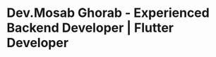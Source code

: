 <!DOCTYPE html>
<html>
<head>
  <h1>Dev.Mosab Ghorab - Experienced Backend Developer | Flutter Developer</h1>
</head>
<body>

